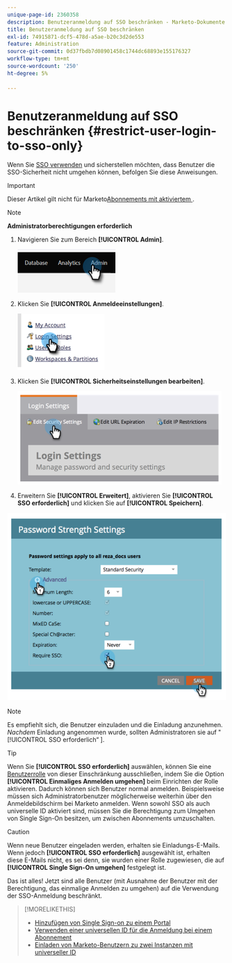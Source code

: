 ```yaml
---
unique-page-id: 2360358
description: Benutzeranmeldung auf SSO beschränken - Marketo-Dokumente - Produktdokumentation
title: Benutzeranmeldung auf SSO beschränken
exl-id: 74915871-dcf5-478d-a5ae-b20c3d2de553
feature: Administration
source-git-commit: 0d37fbdb7d08901458c1744dc68893e155176327
workflow-type: tm+mt
source-wordcount: '250'
ht-degree: 5%

---
```


# Benutzeranmeldung auf SSO beschränken {#restrict-user-login-to-sso-only}

Wenn Sie [SSO verwenden](/help/marketo/product-docs/administration/additional-integrations/add-single-sign-on-to-a-portal.md) und sicherstellen möchten, dass Benutzer die SSO-Sicherheit nicht umgehen können, befolgen Sie diese Anweisungen.

>[!IMPORTANT]
>
>Dieser Artikel gilt nicht für Marketo[Abonnements mit aktiviertem ](/help/marketo/product-docs/administration/marketo-with-adobe-identity/adobe-identity-management-overview.md).

>[!NOTE]
>
>**Administratorberechtigungen erforderlich**

1. Navigieren Sie zum Bereich **[!UICONTROL Admin]**.

   ![](assets/restrict-user-login-to-sso-only-1.png)

1. Klicken Sie **[!UICONTROL Anmeldeeinstellungen]**.

   ![](assets/restrict-user-login-to-sso-only-2.png)

1. Klicken Sie **[!UICONTROL Sicherheitseinstellungen bearbeiten]**.

   ![](assets/restrict-user-login-to-sso-only-3.png)

1. Erweitern Sie **[!UICONTROL Erweitert]**, aktivieren Sie **[!UICONTROL SSO erforderlich]** und klicken Sie auf **[!UICONTROL Speichern]**.

![](assets/restrict-user-login-to-sso-only-4.png)

>[!NOTE]
>
>Es empfiehlt sich, die Benutzer einzuladen und die Einladung anzunehmen. _Nachdem_ Einladung angenommen wurde, sollten Administratoren sie auf &quot;[!UICONTROL SSO erforderlich“ ].

>[!TIP]
>
>Wenn Sie **[!UICONTROL SSO erforderlich]** auswählen, können Sie eine [Benutzerrolle](/help/marketo/product-docs/administration/users-and-roles/create-delete-edit-and-change-a-user-role.md) von dieser Einschränkung ausschließen, indem Sie die Option **[!UICONTROL Einmaliges Anmelden umgehen]** beim Einrichten der Rolle aktivieren. Dadurch können sich Benutzer normal anmelden. Beispielsweise müssen sich Administratorbenutzer möglicherweise weiterhin über den Anmeldebildschirm bei Marketo anmelden. Wenn sowohl SSO als auch universelle ID aktiviert sind, müssen Sie die Berechtigung zum Umgehen von Single Sign-On besitzen, um zwischen Abonnements umzuschalten.

>[!CAUTION]
>
>Wenn neue Benutzer eingeladen werden, erhalten sie Einladungs-E-Mails. Wenn jedoch **[!UICONTROL SSO erforderlich]** ausgewählt ist, erhalten diese E-Mails nicht, es sei denn, sie wurden einer Rolle zugewiesen, die auf **[!UICONTROL Single Sign-On umgehen]** festgelegt ist.

Das ist alles! Jetzt sind alle Benutzer (mit Ausnahme der Benutzer mit der Berechtigung, das einmalige Anmelden zu umgehen) auf die Verwendung der SSO-Anmeldung beschränkt.

>[!MORELIKETHIS]
>
>* [Hinzufügen von Single Sign-on zu einem Portal](/help/marketo/product-docs/administration/additional-integrations/add-single-sign-on-to-a-portal.md)
>* [Verwenden einer universellen ID für die Anmeldung bei einem Abonnement](/help/marketo/product-docs/administration/settings/using-a-universal-id-for-subscription-login.md)
>* [Einladen von Marketo-Benutzern zu zwei Instanzen mit universeller ID](https://nation.marketo.com/t5/Knowledgebase/Inviting-Marketo-Users-to-Two-Instances-with-Universal-ID-UID/ta-p/251122)
